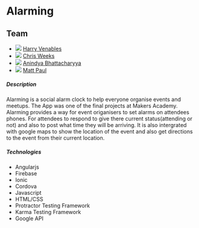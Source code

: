 # Alarming

## Team

- <img src="https://avatars3.githubusercontent.com/u/12090027?v=3&s=50">  [Harry Venables](https://github.com/hvenables)
- <img src="https://avatars2.githubusercontent.com/u/13521236?v=3&s=50">  [Chris Weeks](https://github.com/chweeks)
- <img src="https://avatars2.githubusercontent.com/u/9395666?v=3&s=50">  [Anindya Bhattacharyya](https://github.com/bat020)
- <img src="https://avatars3.githubusercontent.com/u/13286587?v=3&s=50">  [Matt Paul](https://github.com/matt-paul)

##### Description

Alarming is a social alarm clock to help everyone organise events and meetups. The App was one of the final projects at Makers Academy. Alarming provides a way for event origanisers to set alarms on attendees phones. For attendees to respond to give there current status(attending or not) and also to post what time they will be arriving. It is also intergrated with google maps to show the location of the event and also get directions to the event from their current location.

##### Technologies

* Angularjs
* Firebase
* Ionic
* Cordova
* Javascript
* HTML/CSS
* Protractor Testing Framework
* Karma Testing Framework
* Google API

